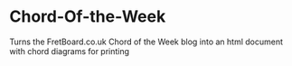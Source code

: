# Chord-Of-the-Week
Turns the FretBoard.co.uk Chord of the Week blog into an html document with chord diagrams for printing
